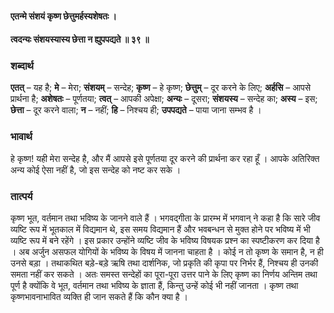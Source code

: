 #### एतन्मे संशयं कृष्ण छेत्तुमर्हस्यशेषतः ।
#### त्वदन्यः संशयस्यास्य छेत्ता न ह्युपपद्यते ॥ ३९ ॥

### शब्दार्थ

**एतत्** – यह है; **मे** – मेरा; **संशयम्** – सन्देह; **कृष्ण** – हे कृष्ण; **छेत्तुम्** – दूर करने के लिए; **अर्हसि** – आपसे प्रार्थना है; **अशेषतः** – पूर्णतया; **त्वत्** – आपकी अपेक्षा; **अन्यः** – दूसरा; **संशयस्य** – सन्देह का; **अस्य** – इस; **छेत्ता** – दूर करने वाला; **न** – नहीं; **हि** – निश्चय ही; **उपपद्यते** – पाया जाना सम्भव है ।

### भावार्थ

हे कृष्ण! यही मेरा सन्देह है, और मैं आपसे इसे पूर्णतया दूर करने की प्रार्थना कर रहा हूँ । आपके अतिरिक्त अन्य कोई ऐसा नहीं है, जो इस सन्देह को नष्ट कर सके ।

### तात्पर्य

कृष्ण भूत, वर्तमान तथा भविष्य के जानने वाले हैं । भगवद्गीता के प्रारम्भ में भगवान् ने कहा है कि सारे जीव व्यष्टि रूप में भूतकाल में विद्यमान थे, इस समय विद्यमान हैं और भवबन्धन से मुक्त होने पर भविष्य में भी व्यष्टि रूप में बने रहेंगे । इस प्रकार उन्होंने व्यष्टि जीव के भविष्य विषयक प्रश्न का स्पष्टीकरण कर दिया है । अब अर्जुन असफल योगियों के भविष्य के विषय में जानना चाहता है । कोई न तो कृष्ण के समान है, न ही उनसे बड़ा । तथाकथित बड़े-बड़े ऋषि तथा दार्शनिक, जो प्रकृति की कृपा पर निर्भर हैं, निश्चय ही उनकी समता नहीं कर सकते । अतः समस्त सन्देहों का पूरा-पूरा उत्तर पाने के लिए कृष्ण का निर्णय अन्तिम तथा पूर्ण है क्योंकि वे भूत, वर्तमान तथा भविष्य के ज्ञाता हैं, किन्तु उन्हें कोई भी नहीं जानता । कृष्ण तथा कृष्णभावनाभावित व्यक्ति ही जान सकते हैं कि कौन क्या है ।